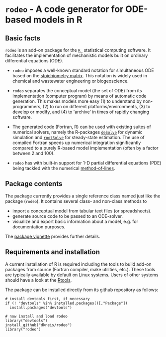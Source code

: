 ``rodeo`` - A code generator for ODE-based models in R
======================================================

Basic facts
---------------------------------------------

``rodeo`` is an add-on package for the [``R ``](https://www.r-project.org/) statistical computing software. It facilitates the implementation of mechanistic models built on ordinary differential equations (ODE).

- ``rodeo`` imposes a well-known standard notation for simultaneous ODE based on the [stoichiometry matrix](http://en.wikipedia.org/wiki/Petersen_matrix). This notation is widely used in chemical and wastewater engineering or biogeoscience.

- ``rodeo`` separates the conceptual model (the set of ODE) from its implementation (computer program) by means of automatic code generation. This makes models more easy (1) to understand by non-programmers, (2) to run on different platforms/environments, (3) to develop or modify, and (4) to 'archive' in times of rapidly changing software.

- The generated code (Fortran, R) can be used with existing suites of numerical solvers, namely the R-packages [``deSolve``](https://cran.r-project.org/web/packages/deSolve/index.html) for dynamic simulation and [``rootSolve``](https://cran.r-project.org/web/packages/rootSolve/index.html) for steady-state estimation. The use of compiled Fortran speeds up numerical integration significantly compared to a purely R-based model implementation (often by a factor between 2 and 100). 

- ``rodeo`` has with built-in support for 1-D partial differential equations (PDE) being tackled with the numerical [method-of-lines](https://en.wikipedia.org/wiki/Method_of_lines).

Package contents
---------------------------------------------

The package currently provides a single reference class named just like the package (``rodeo``). It contains several class- and non-class methods to
  
  - import a conceptual model from tabular text files (or spreadsheets).
  - generate source code to be passed to an ODE-solver.
  - visualize and export basic information about a model, e.g. for documentation purposes.

The [package vignette](https://github.com/dkneis/rodeo/blob/master/vignettes/rodeo.pdf) provides  further details.

Requirements and installation
---------------------------------------------

A current installation of R is required including the tools to build add-on packages from source (Fortran compiler, make utilities, etc.). These tools are typically available by default on Linux systems. Users of other systems should have a look at the [Rtools](https://cran.r-project.org/bin/windows/Rtools/).

The package can be installed directly from its github repository as follows:

```
# install devtools first, if necessary
if (! "devtools" %in% installed.packages()[,"Package"])
  install.packages("devtools")

# now install and load rodeo
library("devtools")
install_github("dkneis/rodeo")
library("rodeo")
```
